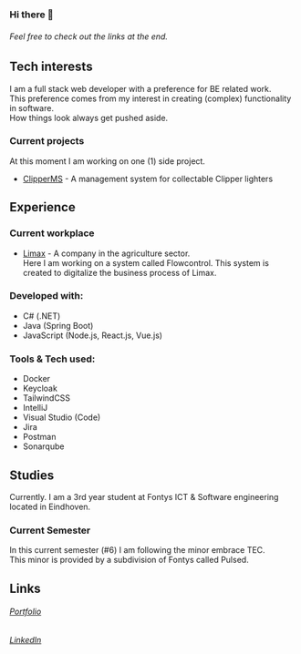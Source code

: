 ### Hi there 👋
###### Feel free to check out the links at the end.


## Tech interests
I am a full stack web developer with a preference for BE related work.
<br/>
This preference comes from my interest in creating (complex) functionality in software. 
<br/>
How things look always get pushed aside.
<br/>


### Current projects
At this moment I am working on one (1) side project.
 - [ClipperMS](https://github.com/MHormes/Clipper-MS) - A management system for collectable Clipper lighters


## Experience

### Current workplace
-  [Limax](https://www.limax.nl/) - A company in the agriculture sector.<br/>
Here I am working on a system called Flowcontrol. This system is created to digitalize the business process of Limax.


### Developed with:
- C# (.NET)
- Java (Spring Boot)
- JavaScript (Node.js, React.js, Vue.js)

### Tools & Tech used:
- Docker
- Keycloak
- TailwindCSS
- IntelliJ
- Visual Studio (Code)
- Jira
- Postman
- Sonarqube


## Studies
Currently. I am a 3rd year student at Fontys ICT & Software engineering located in Eindhoven.

### Current Semester
In this current semester (#6) I am following the minor embrace TEC.
<br/>
This minor is provided by a subdivision of Fontys called Pulsed.

## Links
###### [Portfolio](https://mhormes.github.io/)
###### [LinkedIn](https://www.linkedin.com/in/maarten-hormes-72a665110/)